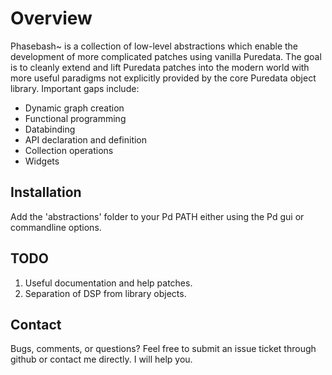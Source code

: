 Overview
========
Phasebash~ is a collection of low-level abstractions which enable the development of 
more complicated patches using vanilla Puredata. The goal is to cleanly extend and lift
Puredata patches into the modern world with more useful paradigms not explicitly provided
by the core Puredata object library.  Important gaps include:

- Dynamic graph creation
- Functional programming
- Databinding
- API declaration and definition
- Collection operations
- Widgets

Installation
------------
Add the 'abstractions' folder to your Pd PATH either using the Pd gui or commandline options.

TODO
----
1. Useful documentation and help patches.
2. Separation of DSP from library objects.

Contact
-------
Bugs, comments, or questions?  Feel free to submit an issue ticket through github or contact me directly.  I will help you.


